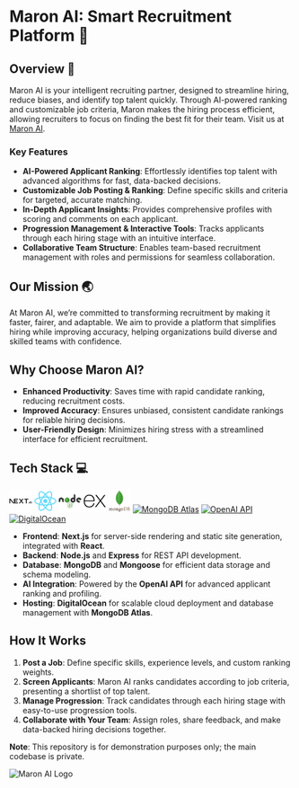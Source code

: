 # Maron AI: Smart Recruitment Platform 🚀

## Overview 🌟

Maron AI is your intelligent recruiting partner, designed to streamline hiring, reduce biases, and identify top talent quickly. Through AI-powered ranking and customizable job criteria, Maron makes the hiring process efficient, allowing recruiters to focus on finding the best fit for their team. Visit us at [Maron AI](https://www.maron.ai).

### Key Features
- **AI-Powered Applicant Ranking**: Effortlessly identifies top talent with advanced algorithms for fast, data-backed decisions.
- **Customizable Job Posting & Ranking**: Define specific skills and criteria for targeted, accurate matching.
- **In-Depth Applicant Insights**: Provides comprehensive profiles with scoring and comments on each applicant.
- **Progression Management & Interactive Tools**: Tracks applicants through each hiring stage with an intuitive interface.
- **Collaborative Team Structure**: Enables team-based recruitment management with roles and permissions for seamless collaboration.

## Our Mission 🌏

At Maron AI, we’re committed to transforming recruitment by making it faster, fairer, and adaptable. We aim to provide a platform that simplifies hiring while improving accuracy, helping organizations build diverse and skilled teams with confidence.

## Why Choose Maron AI?

- **Enhanced Productivity**: Saves time with rapid candidate ranking, reducing recruitment costs.
- **Improved Accuracy**: Ensures unbiased, consistent candidate rankings for reliable hiring decisions.
- **User-Friendly Design**: Minimizes hiring stress with a streamlined interface for efficient recruitment.

## Tech Stack 💻

<p align="left">
  <a href="https://nextjs.org/" target="_blank"><img src="https://raw.githubusercontent.com/devicons/devicon/master/icons/nextjs/nextjs-original-wordmark.svg" alt="Next.js" width="40" height="40"/></a>
  <a href="https://reactjs.org/" target="_blank"><img src="https://raw.githubusercontent.com/devicons/devicon/master/icons/react/react-original.svg" alt="React" width="40" height="40"/></a>
  <a href="https://nodejs.org" target="_blank"><img src="https://raw.githubusercontent.com/devicons/devicon/master/icons/nodejs/nodejs-original-wordmark.svg" alt="Node.js" width="40" height="40"/></a>
  <a href="https://expressjs.com" target="_blank"><img src="https://raw.githubusercontent.com/devicons/devicon/master/icons/express/express-original.svg" alt="Express.js" width="40" height="40"/></a>
  <a href="https://www.mongodb.com/" target="_blank"><img src="https://raw.githubusercontent.com/devicons/devicon/master/icons/mongodb/mongodb-original-wordmark.svg" alt="MongoDB" width="40" height="40"/></a>
  <a href="https://www.mongodb.com/cloud/atlas" target="_blank"><img src="https://www.vectorlogo.zone/logos/mongodb/mongodb-ar21.svg" alt="MongoDB Atlas" width="100" height="40"/></a>
  <a href="https://openai.com" target="_blank"><img src="https://upload.wikimedia.org/wikipedia/commons/thumb/6/6b/OpenAI_Logo.svg/2048px-OpenAI_Logo.svg.png" alt="OpenAI API" width="40" height="40"/></a>
  <a href="https://www.digitalocean.com/" target="_blank"><img src="https://www.vectorlogo.zone/logos/digitalocean/digitalocean-icon.svg" alt="DigitalOcean" width="40" height="40"/></a>
</p>

- **Frontend**: **Next.js** for server-side rendering and static site generation, integrated with **React**.
- **Backend**: **Node.js** and **Express** for REST API development.
- **Database**: **MongoDB** and **Mongoose** for efficient data storage and schema modeling.
- **AI Integration**: Powered by the **OpenAI API** for advanced applicant ranking and profiling.
- **Hosting**: **DigitalOcean** for scalable cloud deployment and database management with **MongoDB Atlas**.

## How It Works

1. **Post a Job**: Define specific skills, experience levels, and custom ranking weights.
2. **Screen Applicants**: Maron AI ranks candidates according to job criteria, presenting a shortlist of top talent.
3. **Manage Progression**: Track candidates through each hiring stage with easy-to-use progression tools.
4. **Collaborate with Your Team**: Assign roles, share feedback, and make data-backed hiring decisions together.

**Note**: This repository is for demonstration purposes only; the main codebase is private.

![Maron AI Logo](https://i.postimg.cc/FNN818V/ff.png)

